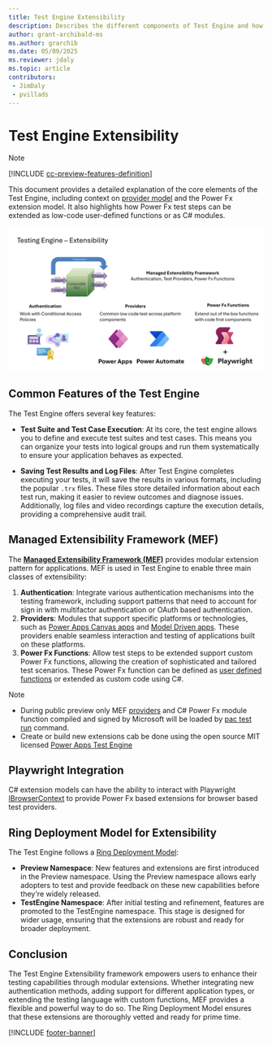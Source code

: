 ```yaml
---
title: Test Engine Extensibility
description: Describes the different components of Test Engine and how it can be extended
author: grant-archibald-ms
ms.author: grarchib
ms.date: 05/09/2025
ms.reviewer: jdaly
ms.topic: article
contributors:
 - JimDaly
 - pvillads
---
```



# Test Engine Extensibility

> [!NOTE]
> [!INCLUDE [cc-preview-features-definition](../includes/cc-preview-features-definition.md)]

This document provides a detailed explanation of the core elements of the Test Engine, including context on [provider model](./providers.md) and the Power Fx extension model. It also highlights how Power Fx test steps can be extended as low-code user-defined functions or as C# modules.

![Overview diagram of test engine extensibility](./media/test-engine-extensibility.png)

## Common Features of the Test Engine

The Test Engine offers several key features:

- **Test Suite and Test Case Execution**: At its core, the test engine allows you to define and execute test suites and test cases. This means you can organize your tests into logical groups and run them systematically to ensure your application behaves as expected.

- **Saving Test Results and Log Files**: After Test Engine completes executing your tests, it will save the results in various formats, including the popular `.trx` files. These files store detailed information about each test run, making it easier to review outcomes and diagnose issues. Additionally, log files and video recordings capture the execution details, providing a comprehensive audit trail.

## Managed Extensibility Framework (MEF)

The **[Managed Extensibility Framework (MEF)](/dotnet/framework/mef/)** provides modular extension pattern for applications. MEF is used in Test Engine to enable three main classes of extensibility:

1. **Authentication**: Integrate various authentication mechanisms into the testing framework, including support patterns that need to account for sign in with multifactor authentication or OAuth based authentication.
1. **Providers**: Modules that support specific platforms or technologies, such as [Power Apps Canvas apps](./canvas-application.md) and [Model Driven apps](./model-driven-application.md). These providers enable seamless interaction and testing of applications built on these platforms.
1. **Power Fx Functions**: Allow test steps to be extended support custom Power Fx functions, allowing the creation of sophisticated and tailored test scenarios. These Power Fx function can be defined as [user defined functions](./powerfx.md#user-defined-functions) or extended as custom code using C#.


> [!NOTE]
 > - During public preview only MEF [providers](./providers.md) and C# Power Fx module function compiled and signed by Microsoft will be loaded by [pac test run](../developer/cli/reference/test.md#pac-test-run) command.
 > - Create or build new extensions cab be done using the open source MIT licensed [Power Apps Test Engine](https://github.com/microsoft/PowerApps-TestEngine)

## Playwright Integration

C# extension models can have the ability to interact with Playwright [IBrowserContext](https://playwright.dev/dotnet/docs/api/class-browsercontext) to provide Power Fx based extensions for browser based test providers.

## Ring Deployment Model for Extensibility

The Test Engine follows a [Ring Deployment Model](./ring-deployment-model.md):

- **Preview Namespace**: New features and extensions are first introduced in the Preview namespace. Using the Preview namespace allows early adopters to test and provide feedback on these new capabilities before they're widely released.
- **TestEngine Namespace**: After initial testing and refinement, features are promoted to the TestEngine namespace. This stage is designed for wider usage, ensuring that the extensions are robust and ready for broader deployment.

## Conclusion

The Test Engine Extensibility framework empowers users to enhance their testing capabilities through modular extensions. Whether integrating new authentication methods, adding support for different application types, or extending the testing language with custom functions, MEF provides a flexible and powerful way to do so. The Ring Deployment Model ensures that these extensions are thoroughly vetted and ready for prime time.

[!INCLUDE [footer-banner](../includes/footer-banner.md)]
